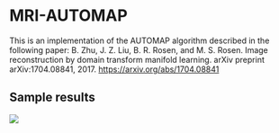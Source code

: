 # MRI-AUTOMAP
This is an implementation of the AUTOMAP algorithm described in the following paper:
B. Zhu, J. Z. Liu, B. R. Rosen, and M. S. Rosen. Image reconstruction by domain transform manifold learning. arXiv preprint arXiv:1704.08841, 2017.
https://arxiv.org/abs/1704.08841

## Sample results
![](https://raw.githubusercontent.com/chongduan/MRI-AUTOMAP/master/Img/output_new.png)

